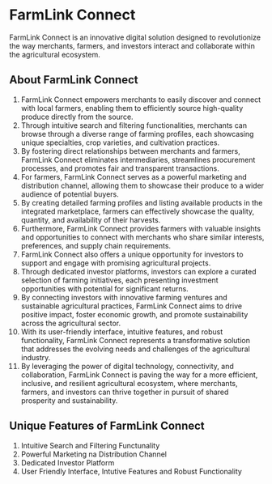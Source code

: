 # FarmLink Connect

FarmLink Connect is an innovative digital solution designed to revolutionize the way merchants, farmers, and investors interact and collaborate within the agricultural ecosystem. 

## About FarmLink Connect
1. FarmLink Connect empowers merchants to easily discover and connect with local farmers, enabling them to efficiently source high-quality produce directly from the source. 
2. Through intuitive search and filtering functionalities, merchants can browse through a diverse range of farming profiles, each showcasing unique specialties, crop varieties, and cultivation practices. 
3. By fostering direct relationships between merchants and farmers, FarmLink Connect eliminates intermediaries, streamlines procurement processes, and promotes fair and transparent transactions.
4. For farmers, FarmLink Connect serves as a powerful marketing and distribution channel, allowing them to showcase their produce to a wider audience of potential buyers. 
5. By creating detailed farming profiles and listing available products in the integrated marketplace, farmers can effectively showcase the quality, quantity, and availability of their harvests.
6. Furthermore, FarmLink Connect provides farmers with valuable insights and opportunities to connect with merchants who share similar interests, preferences, and supply chain requirements.
7. FarmLink Connect also offers a unique opportunity for investors to support and engage with promising agricultural projects.
8. Through dedicated investor platforms, investors can explore a curated selection of farming initiatives, each presenting investment opportunities with potential for significant returns. 
9. By connecting investors with innovative farming ventures and sustainable agricultural practices, FarmLink Connect aims to drive positive impact, foster economic growth, and promote sustainability across the agricultural sector.
10. With its user-friendly interface, intuitive features, and robust functionality, FarmLink Connect represents a transformative solution that addresses the evolving needs and challenges of the agricultural industry. 
11. By leveraging the power of digital technology, connectivity, and collaboration, FarmLink Connect is paving the way for a more efficient, inclusive, and resilient agricultural ecosystem, where merchants, farmers, and investors can thrive together in pursuit of shared prosperity and sustainability.

## Unique Features of FarmLink Connect
1. Intuitive Search and Filtering Functunality
2. Powerful Marketing na Distribution Channel
3. Dedicated Investor Platform
4. User Friendly Interface, Intutive Features and Robust Functionality



